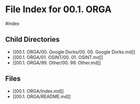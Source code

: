 # File Index for 00.1. ORGA
#index

## Child Directories

- [[00.1. ORGA/00. Google Dorks/00. 00. Google Dorks.md]]
- [[00.1. ORGA/01. OSINT/00. 01. OSINT.md]]
- [[00.1. ORGA/99. Other/00. 99. Other.md]]

## Files

- [[00.1. ORGA/Index.md]]
- [[00.1. ORGA/README.md]]
